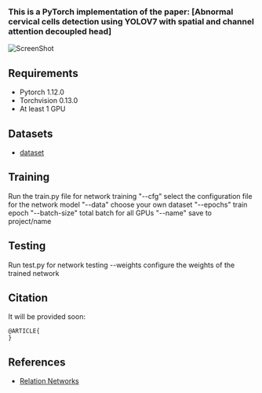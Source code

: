 ### This is a PyTorch implementation of the paper: [Abnormal cervical cells detection using YOLOV7 with  spatial and channel attention decoupled head]
![ScreenShot](/images/1.png)

## Requirements

* Pytorch 1.12.0
* Torchvision 0.13.0
* At least 1 GPU

## Datasets

* [dataset](https://github.com/kuku-sichuan/ComparisonDetector)

## Training
Run the train.py file for network training
 "--cfg" select the configuration file for the network model
"--data" choose your own dataset
"--epochs" train epoch
"--batch-size" total batch for all GPUs
"--name" save to project/name 
## Testing
Run test.py for network testing
--weights configure the weights of the trained network

## Citation
It will be provided soon:

```
@ARTICLE{
}
```
## References 

* [Relation Networks](https://github.com/WongKinYiu/yolov7)




